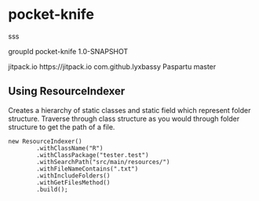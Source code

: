 # pocket-knife
sss

<groupId>groupId</groupId>
<artifactId>pocket-knife</artifactId>
<version>1.0-SNAPSHOT</version>
    
<repositories>
    <repository>
        <id>jitpack.io</id>
        <url>https://jitpack.io</url>
    </repository>
</repositories>

<dependencies>
    <dependency>
        <groupId>com.github.lyxbassy</groupId>
        <artifactId>Paspartu</artifactId>
        <version>master</version>
    </dependency>
</dependencies>

## Using ResourceIndexer
Creates a hierarchy of static classes and static field which represent folder structure.
Traverse through class structure as you would through folder structure to get the path of a file.
```
new ResourceIndexer()
        .withClassName("R")
        .withClassPackage("tester.test")
        .withSearchPath("src/main/resources/")
        .withFileNameContains(".txt")
        .withIncludeFolders()
        .withGetFilesMethod()
        .build();
```
      